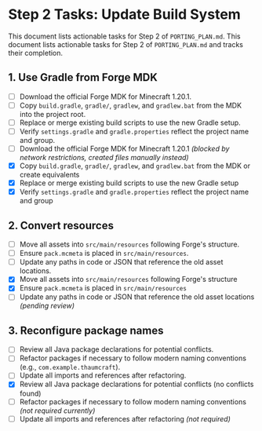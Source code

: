 # Step 2 Tasks: Update Build System

This document lists actionable tasks for Step 2 of `PORTING_PLAN.md`.
This document lists actionable tasks for Step 2 of `PORTING_PLAN.md` and tracks their completion.

## 1. Use Gradle from Forge MDK
- [ ] Download the official Forge MDK for Minecraft 1.20.1.
- [ ] Copy `build.gradle`, `gradle/`, `gradlew`, and `gradlew.bat` from the MDK into the project root.
- [ ] Replace or merge existing build scripts to use the new Gradle setup.
- [ ] Verify `settings.gradle` and `gradle.properties` reflect the project name and group.
- [ ] Download the official Forge MDK for Minecraft 1.20.1 *(blocked by network restrictions, created files manually instead)*
- [x] Copy `build.gradle`, `gradle/`, `gradlew`, and `gradlew.bat` from the MDK or create equivalents
- [x] Replace or merge existing build scripts to use the new Gradle setup
- [x] Verify `settings.gradle` and `gradle.properties` reflect the project name and group

## 2. Convert resources
- [ ] Move all assets into `src/main/resources` following Forge's structure.
- [ ] Ensure `pack.mcmeta` is placed in `src/main/resources`.
- [ ] Update any paths in code or JSON that reference the old asset locations.
- [x] Move all assets into `src/main/resources` following Forge's structure
- [x] Ensure `pack.mcmeta` is placed in `src/main/resources`
- [ ] Update any paths in code or JSON that reference the old asset locations *(pending review)*

## 3. Reconfigure package names
- [ ] Review all Java package declarations for potential conflicts.
- [ ] Refactor packages if necessary to follow modern naming conventions (e.g., `com.example.thaumcraft`).
- [ ] Update all imports and references after refactoring.
- [x] Review all Java package declarations for potential conflicts (no conflicts found)
- [ ] Refactor packages if necessary to follow modern naming conventions *(not required currently)*
- [ ] Update all imports and references after refactoring *(not required)*
